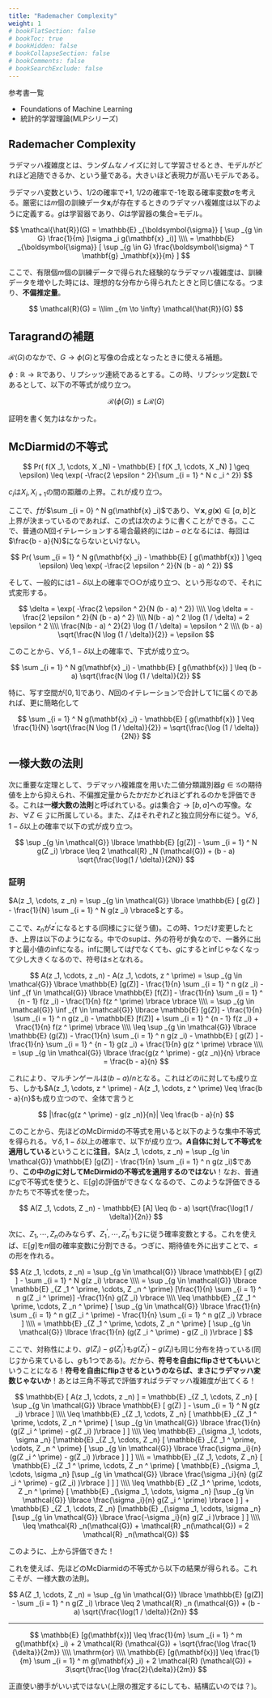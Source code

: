 ```yaml
---
title: "Rademacher Complexity"
weight: 1
# bookFlatSection: false
# bookToc: true
# bookHidden: false
# bookCollapseSection: false
# bookComments: false
# bookSearchExclude: false
---
```


参考書一覧

- Foundations of Machine Learning
- 統計的学習理論(MLPシリーズ)

## Rademacher Complexity

ラデマッハ複雑度とは、ランダムなノイズに対して学習させるとき、モデルがどれほど追随できるか、という量である。大きいほど表現力が高いモデルである。

ラデマッハ変数という、1/2の確率で+1, 1/2の確率で-1を取る確率変数$\sigma$を考える。厳密には$m$個の訓練データ$\mathbf{x} _i$が存在するときのラデマッハ複雑度は以下のように定義する。$g$は学習器であり、$G$は学習器の集合=モデル。

$$
\mathcal{\hat{R}}(G) = \mathbb{E} _{\boldsymbol{\sigma}} [ \sup _{g \in G} \frac{1}{m} ]\sigma _i g(\mathbf{x} _i)] \\\\ 
= \mathbb{E} _{\boldsymbol{\sigma}} [ \sup _{g \in G} \frac{\boldsymbol{\sigma} ^ T \mathbf{g} _\mathbf{x}}{m} ]
$$

ここで、有限個$m$個の訓練データで得られた経験的なラデマッハ複雑度は、訓練データを増やした時には、理想的な分布から得られたときと同じ値になる。つまり、**不偏推定量**。

$$
\mathcal{R}(G) = \\lim _{m \to \infty} \mathcal{\hat{R}}(G)
$$

## Taragrandの補題

$\mathcal{R}(G)$のなかで、$G \to \phi(G)$と写像の合成となったときに使える補題。

$\phi : \mathbb{R} \to \mathbb{R}$であり、リプシッツ連続であるとする。この時、リプシッツ定数$L$であるとして、以下の不等式が成り立つ。

$$
\mathcal{R} (\phi(G)) \leq L \mathcal{R} (G)
$$

証明を書く気力はなかった。

## McDiarmidの不等式

$$
Pr( f(X _1, \cdots, X _N) - \mathbb{E} [ f(X _1, \cdots, X _N) ] \geq \epsilon) \leq \exp( -\frac{2 \epsilon ^ 2}{\sum _{i = 1} ^ N c _i ^ 2})
$$

$c _i$は$X _i, X _{i + 1}$の間の距離の上界。これが成り立つ。

ここで、$f$が$\sum _{i = 0} ^ N g(\mathbf{x} _i)$であり、$\forall \mathbf{x}, g(\mathbf{x}) \in [a, b]$と上界が決まっているのであれば、この式は次のように書くことができる。ここで、普通の$N$回イテレーションする場合最終的には$b - a$となるには、毎回は$\frac{b - a}{N}$にならないといけない。

$$
Pr( \sum _{i = 1} ^ N g(\mathbf{x} _i) - \mathbb{E} [ g(\mathbf{x}) ] \geq \epsilon) \leq \exp( -\frac{2 \epsilon ^ 2}{N (b - a) ^ 2})
$$

そして、一般的には$1 - \delta$以上の確率で○○が成り立つ、という形なので、それに式変形する。

$$
\delta = \exp( -\frac{2 \epsilon ^ 2}{N (b - a) ^ 2}) \\\\ 
\log \delta = - \frac{2 \epsilon ^ 2}{N (b - a) ^ 2} \\\\ 
N(b - a) ^ 2 \log (1 / \delta) = 2 \epsilon ^ 2 \\\\ 
\frac{N(b - a) ^ 2}{2} \log (1 / \delta) = \epsilon ^ 2 \\\\ 
(b - a) \sqrt{\frac{N \log (1 / \delta)}{2}} = \epsilon
$$

このことから、$\forall \delta, 1 - \delta$以上の確率で、下式が成り立つ。

$$
\sum _{i = 1} ^ N g(\mathbf{x} _i) - \mathbb{E} [ g(\mathbf{x}) ] \leq (b - a) \sqrt{\frac{N \log (1 / \delta)}{2}}
$$

特に、写す空間が$[0, 1]$であり、$N$回のイテレーションで合計して$1$に届くのであれば、更に簡略化して

$$
\sum _{i = 1} ^ N g(\mathbf{x} _i) - \mathbb{E} [ g(\mathbf{x}) ] \leq \frac{1}{N} \sqrt{\frac{N \log (1 / \delta)}{2}} = \sqrt{\frac{\log (1 / \delta)}{2N}}
$$

## 一様大数の法則

次に重要な定理として、ラデマッハ複雑度を用いた二値分類識別器$g \in \mathcal{G}$の期待値を上から抑えられ、不偏推定量からたかだかどれほどずれるのかを評価できる。これは**一様大数の法則**と呼ばれている。$g$は集合$\mathcal{Z} \to [b, a]$への写像。なお、$\forall Z \in \mathcal{Z}$に所属している。また、$Z _i$はそれぞれ$Z$と独立同分布に従う。$\forall \delta, 1 - \delta$以上の確率で以下の式が成り立つ。

$$
\sup _{g \in \mathcal{G}} \lbrace \mathbb{E} [g(Z)] - \sum _{i = 1} ^ N g(Z _i) \rbrace \leq 2 \mathcal{R} _N (\mathcal{G}) + (b - a) \sqrt{\frac{\log(1 / \delta)}{2N}}
$$

### 証明

$A(z _1, \cdots, z _n) = \sup _{g \in \mathcal{G}} \lbrace \mathbb{E} [ g(Z) ] - \frac{1}{N} \sum _{i = 1} ^ N g(z _i) \rbrace$とする。

ここで、$z _n$が$z ^ \prime$になるとする(同様に$\mathcal{Z}$に従う値)。この時、1つだけ変更したとき、上界は以下のようになる。中でのsupは、外の符号が負なので、一番外に出すと最小値のinfになる。infに関しては$f$でなくても、$g$にするとinfじゃなくなって少し大きくなるので、符号は$\leq$となれる。

$$
A(z _1, \cdots, z _n) - A(z _1, \cdots, z ^ \prime)
= \sup _{g \in \mathcal{G}} \lbrace \mathbb{E} [g(Z)] - \frac{1}{n} \sum _{i = 1} ^ n g(z _i) - \inf _{f \in \mathcal{G}} \lbrace \mathbb{E} [f(Z)] - \frac{1}{n} \sum _{i = 1} ^ {n - 1} f(z _i) - \frac{1}{n} f(z ^ \prime) \rbrace \rbrace \\\\ 
= \sup _{g \in \mathcal{G}} \inf _{f \in \mathcal{G}} \lbrace \mathbb{E} [g(Z)] - \frac{1}{n} \sum _{i = 1} ^ n g(z _i) - \mathbb{E} [f(Z)] + \sum _{i = 1} ^ {n - 1} f(z _i) + \frac{1}{n} f(z ^ \prime) \rbrace \\\\ 
\leq \sup _{g \in \mathcal{G}} \lbrace \mathbb{E} (g(Z)) - \frac{1}{n} \sum _{i = 1} ^ n g(z _i) - \mathbb{E} [ g(Z) ] - \frac{1}{n} \sum _{i = 1} ^ {n - 1} g(z _i) + \frac{1}{n} g(z ^ \prime) \rbrace \\\\ 
= \sup _{g \in \mathcal{G}} \lbrace \frac{g(z ^ \prime) - g(z _n)}{n} \rbrace = \frac{b - a}{n}
$$

これにより、マルチンゲールは$(b - a) / n$となる。これはどの$i$に対しても成り立ち、しかも$A(z _1, \cdots, z ^ \prime) - A(z _1, \cdots, z ^ \prime) \leq \frac{b - a}{n}$も成り立つので、全体で言うと

$$
|\frac{g(z ^ \prime) - g(z _n)}{n}| \leq \frac{b - a}{n}
$$

このことから、先ほどのMcDirmidの不等式を用いると以下のような集中不等式を得られる。$\forall \delta, 1 - \delta$以上の確率で、以下が成り立つ。**$A$自体に対して不等式を適用している**ということに**注目**。$A(z _1, \cdots, z _n) = \sup _{g \in \mathcal{G}} \mathbb{E} [g(Z)] - \frac{1}{n} \sum _{i = 1} ^ n g(z _i)$であり、**この中の$g$に対してMcDirmidの不等式を適用するのではない**！なお、普通に$g$で不等式を使うと、$\mathbb{E} [g]$の評価ができなくなるので、このような評価できるかたちで不等式を使った。

$$
A(Z _1, \cdots, Z _n) - \mathbb{E} [A] \leq (b - a) \sqrt{\frac{\log(1 / \delta)}{2n}}
$$

次に、$Z _1, \cdots, Z _n$のみならず、$Z _1 ^ \prime, \cdots, Z _n ^ \prime$も$\mathcal{Z}$に従う確率変数とする。これを使えば、$\mathbb{E} [g]$を$n$個の確率変数に分割できる。つぎに、期待値を外に出すことで、$\leq$の形を作れる。

$$
A(z _1, \cdots, z _n) = \sup _{g \in \mathcal{G}} \lbrace \mathbb{E} [ g(Z) ] - \sum _{i = 1} ^ N g(z _i) \rbrace \\\\ 
= \sup _{g \in \mathcal{G}} \lbrace \mathbb{E} _{Z _1 ^ \prime, \cdots, Z _n ^ \prime} [\frac{1}{n} \sum _{i = 1} ^ n g(Z _i ^ \prime)] -\frac{1}{n} g(Z _i) \rbrace \\\\ 
\leq \mathbb{E} _{Z _1 ^ \prime, \cdots, Z _n ^ \prime} [ \sup _{g \in \mathcal{G}} \lbrace \frac{1}{n} \sum _{i = 1} ^ n g(Z _i ^ \prime) - \frac{1}{n} \sum _{i = 1} ^ n g(Z _i)  \rbrace ] \\\\ 
= \mathbb{E} _{Z _1 ^ \prime, \cdots, Z _n ^ \prime} [ \sup _{g \in \mathcal{G}} \lbrace \frac{1}{n} (g(Z _i ^ \prime) - g(Z _i) )\rbrace ]
$$

ここで、対称性により、$g(Z _i) - g(Z _i ^ \prime)$も$g(Z _i ^ \prime) - g(Z _i)$も同じ分布を持っている(同じ$\mathcal{Z}$から来ているし、$g$も1つである)。だから、**符号を自由にflipさせてもいい**ということになる！**符号を自由にflipさせるというのならば、まさにラデマッハ変数じゃないか**！あとは三角不等式で評価すればラデマッハ複雑度が出てくる！

$$
\mathbb{E} [ A(z _1, \cdots, z _n) ] = \mathbb{E} _{Z _1, \cdots, Z _n} [ \sup _{g \in \mathcal{G}} \lbrace \mathbb{E} [ g(Z) ] - \sum _{i = 1} ^ N g(z _i) \rbrace ] \\\\ 
\leq \mathbb{E} _{Z _1, \cdots, Z _n} [ \mathbb{E} _{Z _1 ^ \prime, \cdots, Z _n ^ \prime} [ \sup _{g \in \mathcal{G}} \lbrace \frac{1}{n} (g(Z _i ^ \prime) - g(Z _i) )\rbrace ] ] \\\\ 
\leq \mathbb{E} _{\sigma _1, \cdots, \sigma _n} [\mathbb{E} _{Z _1, \cdots, Z _n} [ \mathbb{E} _{Z _1 ^ \prime, \cdots, Z _n ^ \prime} [ \sup _{g \in \mathcal{G}} \lbrace \frac{\sigma _i}{n} (g(Z _i ^ \prime) - g(Z _i) )\rbrace ] ] ] \\\\ 
= \mathbb{E} _{Z _1, \cdots, Z _n} [ \mathbb{E} _{Z _1 ^ \prime, \cdots, Z _n ^ \prime} [ \mathbb{E} _{\sigma _1, \cdots, \sigma _n} [\sup _{g \in \mathcal{G}} \lbrace \frac{\sigma _i}{n} (g(Z _i ^ \prime) - g(Z _i) )\rbrace ] ] ] \\\\ 
\leq \mathbb{E} _{Z _1 ^ \prime, \cdots, Z _n ^ \prime} [ \mathbb{E} _{\sigma _1, \cdots, \sigma _n} [\sup _{g \in \mathcal{G}} \lbrace \frac{\sigma _i}{n} g(Z _i ^ \prime) \rbrace ] ] + \mathbb{E} _{Z _1, \cdots, Z _n} [\mathbb{E} _{\sigma _1, \cdots, \sigma _n} [\sup _{g \in \mathcal{G}} \lbrace \frac{-\sigma _i}{n} g(Z _i )\rbrace ] ] \\\\ 
\leq \mathcal{R} _n(\mathcal{G}) + \mathcal{R} _n(\mathcal{G}) = 2 \mathcal{R} _n(\mathcal{G})
$$

このように、上から評価できた！

これを使えば、先ほどのMcDiarmidの不等式から以下の結果が得られる。これこそが、一様大数の法則。

$$
A(Z _1, \cdots, Z _n) = \sup _{g \in \mathcal{G}} \lbrace \mathbb{E} [g(Z)] - \sum _{i = 1} ^ n g(Z _i) \rbrace \leq 2 \mathcal{R} _n (\mathcal{G}) + (b - a) \sqrt{\frac{\log(1 / \delta)}{2n}}
$$

---

$$
\mathbb{E} [g(\mathbf{x})] \leq \frac{1}{m} \sum _{i = 1} ^ m g(\mathbf{x} _i) + 2 \mathcal{R} (\mathcal{G}) + \sqrt{\frac{\log \frac{1}{\delta}}{2m}} \\\\ 
\mathrm{or} \\\\ 
\mathbb{E} [g(\mathbf{x})] \leq \frac{1}{m} \sum _{i = 1} ^ m g(\mathbf{x} _i) + 2 \mathcal{R} (\mathcal{G}) + 3\sqrt{\frac{\log \frac{2}{\delta}}{2m}}
$$

正直使い勝手がいい式ではない(上限の推定するにしても、結構広いのでは？)。

